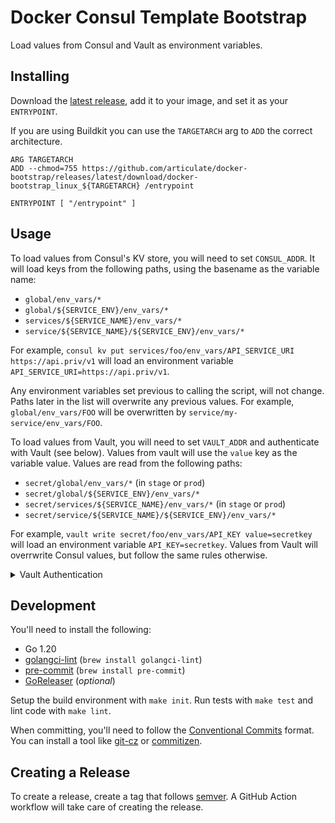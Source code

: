 # Docker Consul Template Bootstrap

Load values from Consul and Vault as environment variables.

## Installing

Download the [latest release](https://github.com/articulate/docker-bootstrap/releases),
add it to your image, and set it as your `ENTRYPOINT`.

If you are using Buildkit you can use the `TARGETARCH` arg to `ADD` the correct
architecture.

```docker
ARG TARGETARCH
ADD --chmod=755 https://github.com/articulate/docker-bootstrap/releases/latest/download/docker-bootstrap_linux_${TARGETARCH} /entrypoint

ENTRYPOINT [ "/entrypoint" ]
```

## Usage

To load values from Consul's KV store, you will need to set `CONSUL_ADDR`. It
will load keys from the following paths, using the basename as the variable name:

* `global/env_vars/*`
* `global/${SERVICE_ENV}/env_vars/*`
* `services/${SERVICE_NAME}/env_vars/*`
* `service/${SERVICE_NAME}/${SERVICE_ENV}/env_vars/*`

For example, `consul kv put services/foo/env_vars/API_SERVICE_URI https://api.priv/v1`
will load an environment variable `API_SERVICE_URI=https://api.priv/v1`.

Any environment variables set previous to calling the script, will not change.
Paths later in the list will overwrite any previous values. For example,
`global/env_vars/FOO` will be overwritten by `service/my-service/env_vars/FOO`.

To load values from Vault, you will need to set `VAULT_ADDR` and authenticate with
Vault (see below). Values from vault will use the `value` key as the variable value.
Values are read from the following paths:

* `secret/global/env_vars/*` (in `stage` or `prod`)
* `secret/global/${SERVICE_ENV}/env_vars/*`
* `secret/services/${SERVICE_NAME}/env_vars/*` (in `stage` or `prod`)
* `secret/service/${SERVICE_NAME}/${SERVICE_ENV}/env_vars/*`

For example, `vault write secret/foo/env_vars/API_KEY value=secretkey` will load
an environment variable `API_KEY=secretkey`. Values from Vault will overrwrite
Consul values, but follow the same rules otherwise.

<details>
<summary>Vault Authentication</summary>

You can authenticate with Vault in one of the following ways:

* Set `VAULT_TOKEN`
* Set `ENCRYPTED_VAULT_TOKEN` with a value encrypted by AWS KMS
  * You'll need to make sure the container has permissions for the default KMS key
* If running on Kubernetes, use the Kubernetes auth method in Vault
* If running on AWS ECS or Lambda, use the AWS IAM auth method
  * If Vault role does not match IAM role, set with `VAULT_ROLE`

</details>

## Development

You'll need to install the following:

* Go 1.20
* [golangci-lint](https://golangci-lint.run/) (`brew install golangci-lint`)
* [pre-commit](https://pre-commit.com/) (`brew install pre-commit`)
* [GoReleaser](https://goreleaser.com/) (_optional_)

Setup the build environment with `make init`. Run tests with `make test` and lint
code with `make lint`.

When committing, you'll need to follow the [Conventional Commits](https://www.conventionalcommits.org)
format. You can install a tool like [git-cz](https://github.com/commitizen/cz-cli#conventional-commit-messages-as-a-global-utility)
or [commitizen](https://github.com/commitizen-tools/commitizen#installation).

## Creating a Release

To create a release, create a tag that follows [semver](https://semver.org/). A
GitHub Action workflow will take care of creating the release.
